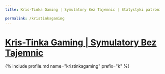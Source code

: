 ```yaml
---
title: Kris-Tinka Gaming | Symulatory Bez Tajemnic | Statystyki patronite.pl | Patromierz

permalink: /kristinkagaming
---
```


# [Kris-Tinka Gaming | Symulatory Bez Tajemnic](https://patronite.pl/kristinkagaming)

{% include profile.md name="kristinkagaming" prefix="k" %}
